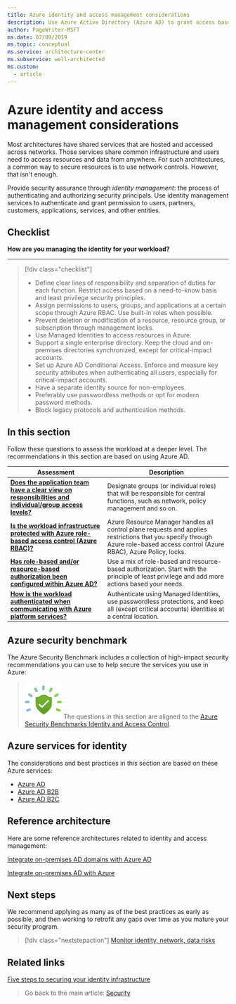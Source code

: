 ```yaml
---
title: Azure identity and access management considerations
description: Use Azure Active Directory (Azure AD) to grant access based on identity authentication and authorization.
author: PageWriter-MSFT
ms.date: 07/09/2019
ms.topic: conceptual
ms.service: architecture-center
ms.subservice: well-architected
ms.custom:
  - article
---
```


# Azure identity and access management considerations

Most architectures have shared services that are hosted and accessed across networks. Those services share common infrastructure and users need to access resources and data from anywhere. For such architectures, a common way to secure resources is to use network controls. However, that isn't enough. 

Provide security assurance through _identity management_: the process of authenticating and authorizing security principals. Use identity management services to authenticate and grant permission to users, partners, customers, applications, services, and other entities. 

## Checklist

**How are you managing the identity for your workload?**
*** 
> [!div class="checklist"]
> - Define clear lines of responsibility and separation of duties for each function. Restrict access based on a need-to-know basis and least privilege security principles.
> - Assign permissions to users, groups, and applications at a certain scope through Azure RBAC. Use built-in roles when possible.
> - Prevent deletion or modification of a resource, resource group, or subscription through management locks.
> - Use Managed Identities to access resources in Azure.
> - Support a single enterprise directory. Keep the cloud and on-premises directories synchronized, except for critical-impact accounts.
> - Set up Azure AD Conditional Access. Enforce and measure key security attributes when authenticating all users, especially for critical-impact accounts.
> - Have a separate identity source for non-employees.
> - Preferably use passwordless methods or opt for modern password methods.
> - Block legacy protocols and authentication methods.


## In this section
Follow these questions to assess the workload at a deeper level. The recommendations in this section are based on using Azure AD. 

|Assessment|Description|
|---|---|
|[**Does the application team have a clear view on responsibilities and individual/group access levels?**](design-identity-role-definitions.md)|Designate groups (or individual roles) that will be responsible for central functions, such as network, policy management and so on.|
|[**Is the workload infrastructure protected with Azure role-based access control (Azure RBAC)?**](design-identity-control-plane.md)|Azure Resource Manager handles all control plane requests and applies restrictions that you specify through Azure role-based access control (Azure RBAC), Azure Policy, locks.|
|[**Has role-based and/or resource-based authorization been configured within Azure AD?**](design-identity-authorization.md)|Use a mix of role-based and resource-based authorization. Start with the principle of least privilege and add more actions based your needs.|
|[**How is the workload authenticated when communicating with Azure platform services?**](design-identity-authentication.md)|Authenticate using Managed Identities, use passwordless protections, and keep all (except critical accounts) identities at a central location.|

## Azure security benchmark
The Azure Security Benchmark includes a collection of high-impact security recommendations you can use to help secure the services you use in Azure:

> ![Security Benchmark](../../_images/benchmark-security.svg) The questions in this section are aligned to the [Azure Security Benchmarks Identity and Access Control](/azure/security/benchmarks/security-controls-v2-identity-management).

## Azure services for identity
The considerations and best practices in this section are based on these Azure services:

- [Azure AD](/azure/active-directory/)
- [Azure AD B2B](/azure/active-directory/b2b/)
- [Azure AD B2C](/azure/active-directory-b2c/)

## Reference architecture
Here are some reference architectures related to identity and access management:

[Integrate on-premises AD domains with Azure AD](../../reference-architectures/identity/azure-ad.yml)

[Integrate on-premises AD with Azure](../../reference-architectures/identity/index.yml)


## Next steps
We recommend applying as many as of the best practices as early as possible, and then working to retrofit any gaps over time as you mature your security program. 

> [!div class="nextstepaction"]
> [Monitor identity, network, data risks](./monitor-identity-network.md)

## Related links
[Five steps to securing your identity infrastructure](/azure/security/fundamentals/steps-secure-identity)

> Go back to the main article: [Security](overview.md)